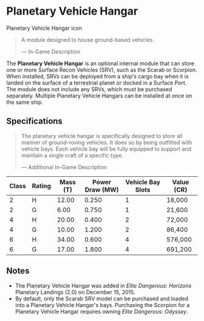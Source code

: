 # Planetary Vehicle Hangar
Planetary Vehicle Hangar icon
 		 	 

> 
> 
> A module designed to house ground-based vehicles.
> 
> 
> — In-Game Description
> 

The **Planetary Vehicle Hangar** is an optional internal module that can store one or more Surface Recon Vehicles (SRV), such as the Scarab or Scorpion. When installed, SRVs can be deployed from a ship's cargo bay when it is landed on the surface of a terrestrial planet or docked in a Surface Port. The module does not include any SRVs, which must be purchased separately. Multiple Planetary Vehicle Hangars can be installed at once on the same ship.

## Specifications

> 
> 
> The planetary vehicle hangar is specifically designed to store all manner of ground-roving vehicles. It does so by being outfitted with vehicle bays. Each vehicle bay will be fully equipped to support and maintain a single craft of a specific type.
> 
> 
> — Additional In-Game Description
> 

| Class | Rating | Mass (T) | Power Draw (MW) | Vehicle Bay Slots | Value (CR) |
| --- | --- | --- | --- | --- | --- |
| 2 | H | 12.00 | 0.250 | 1 | 18,000 |
| 2 | G | 6.00 | 0.750 | 1 | 21,600 |
| 4 | H | 20.00 | 0.400 | 2 | 72,000 |
| 4 | G | 10.00 | 1.200 | 2 | 86,400 |
| 6 | H | 34.00 | 0.600 | 4 | 576,000 |
| 6 | G | 17.00 | 1.800 | 4 | 691,200 |

## Notes

- The Planetary Vehicle Hangar was added in *Elite Dangerous: Horizons* Planetary Landings (2.0) on December 15, 2015.
- By default, only the Scarab SRV model can be purchased and loaded into a Planetary Vehicle Hangar's bays. Purchasing the Scorpion for a Planetary Vehicle Hangar requires owning *Elite Dangerous: Odyssey*.
